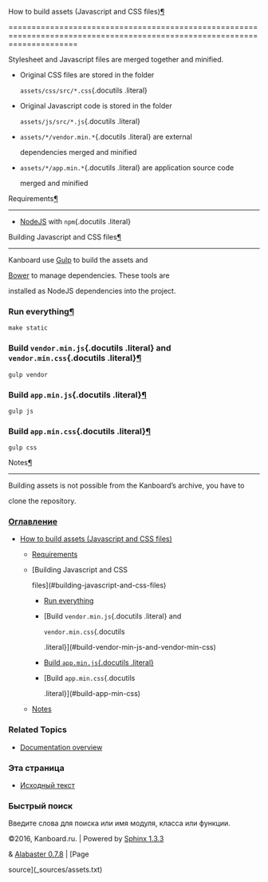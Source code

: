 How to build assets (Javascript and CSS files)[¶](#how-to-build-assets-javascript-and-css-files "Ссылка на этот заголовок")

===========================================================================================================================



Stylesheet and Javascript files are merged together and minified.



-   Original CSS files are stored in the folder

    `assets/css/src/*.css`{.docutils .literal}

-   Original Javascript code is stored in the folder

    `assets/js/src/*.js`{.docutils .literal}

-   `assets/*/vendor.min.*`{.docutils .literal} are external

    dependencies merged and minified

-   `assets/*/app.min.*`{.docutils .literal} are application source code

    merged and minified



Requirements[¶](#requirements "Ссылка на этот заголовок")

---------------------------------------------------------



-   [NodeJS](https://nodejs.org/) with `npm`{.docutils .literal}



Building Javascript and CSS files[¶](#building-javascript-and-css-files "Ссылка на этот заголовок")

---------------------------------------------------------------------------------------------------



Kanboard use [Gulp](http://gulpjs.com/) to build the assets and

[Bower](http://bower.io/) to manage dependencies. These tools are

installed as NodeJS dependencies into the project.



### Run everything[¶](#run-everything "Ссылка на этот заголовок")



    make static



### Build `vendor.min.js`{.docutils .literal} and `vendor.min.css`{.docutils .literal}[¶](#build-vendor-min-js-and-vendor-min-css "Ссылка на этот заголовок")



    gulp vendor



### Build `app.min.js`{.docutils .literal}[¶](#build-app-min-js "Ссылка на этот заголовок")



    gulp js



### Build `app.min.css`{.docutils .literal}[¶](#build-app-min-css "Ссылка на этот заголовок")



    gulp css



Notes[¶](#notes "Ссылка на этот заголовок")

-------------------------------------------



Building assets is not possible from the Kanboard’s archive, you have to

clone the repository.



### [Оглавление](index.markdown)



-   [How to build assets (Javascript and CSS files)](#)

    -   [Requirements](#requirements)

    -   [Building Javascript and CSS

        files](#building-javascript-and-css-files)

        -   [Run everything](#run-everything)

        -   [Build `vendor.min.js`{.docutils .literal} and

            `vendor.min.css`{.docutils

            .literal}](#build-vendor-min-js-and-vendor-min-css)

        -   [Build `app.min.js`{.docutils .literal}](#build-app-min-js)

        -   [Build `app.min.css`{.docutils

            .literal}](#build-app-min-css)

    -   [Notes](#notes)



### Related Topics



-   [Documentation overview](index.markdown)



### Эта страница



-   [Исходный текст](_sources/assets.txt)



### Быстрый поиск



Введите слова для поиска или имя модуля, класса или функции.



©2016, Kanboard.ru. | Powered by [Sphinx 1.3.3](http://sphinx-doc.org/)

& [Alabaster 0.7.8](https://github.com/bitprophet/alabaster) | [Page

source](_sources/assets.txt)

